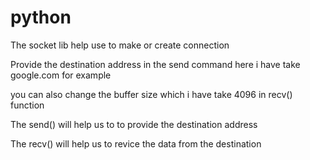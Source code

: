 # python

The socket lib help use to make or create connection

Provide the destination address in the send command here i have take google.com for example

you can also change the buffer size which i have take 4096 in recv() function

The send() will help us to to provide the destination address

The recv() will help us to revice the data from the destination 
